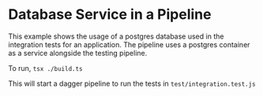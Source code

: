 # Database Service in a Pipeline

This example shows the usage of a postgres database used in the integration tests for an application. The pipeline uses a postgres container as a service alongside the testing pipeline.

To run, `tsx ./build.ts`

This will start a dagger pipeline to run the tests in `test/integration.test.js`
